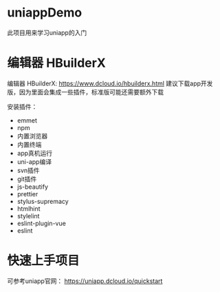 # uniappDemo
此项目用来学习uniapp的入门

# 编辑器 HBuilderX
编辑器 HBuilderX: https://www.dcloud.io/hbuilderx.html
建议下载app开发版，因为里面会集成一些插件，标准版可能还需要额外下载

安装插件：
* emmet
* npm 
* 内置浏览器
* 内置终端
* app真机运行
* uni-app编译
* svn插件
* git插件
* js-beautify
* prettier
* stylus-supremacy
* htmlhint
* stylelint
* eslint-plugin-vue
* eslint

# 快速上手项目
可参考uniapp官网： https://uniapp.dcloud.io/quickstart